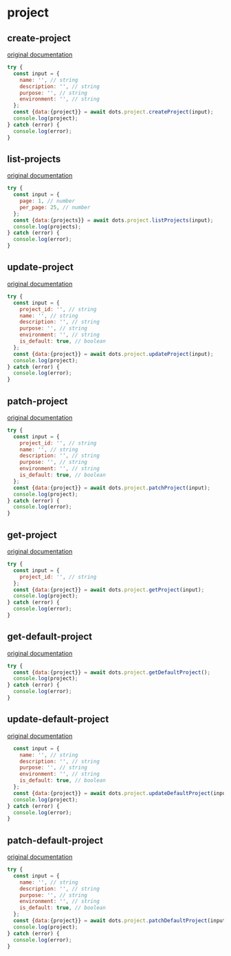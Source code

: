 # project

## create-project
[original documentation](https://developers.digitalocean.com/documentation/v2/#create-a-project)
```javascript
try {
  const input = {
    name: '', // string
    description: '', // string
    purpose: '', // string
    environment: '', // string
  };
  const {data:{project}} = await dots.project.createProject(input);
  console.log(project);
} catch (error) {
  console.log(error);
}
```

## list-projects
[original documentation](https://developers.digitalocean.com/documentation/v2/#list-all-projects)
```javascript
try {
  const input = {
    page: 1, // number
    per_page: 25, // number
  };
  const {data:{projects}} = await dots.project.listProjects(input);
  console.log(projects);
} catch (error) {
  console.log(error);
}
```

## update-project
[original documentation](https://developers.digitalocean.com/documentation/v2/#update-a-project)
```javascript
try {
  const input = {
    project_id: '', // string
    name: '', // string
    description: '', // string
    purpose: '', // string
    environment: '', // string
    is_default: true, // boolean
  };
  const {data:{project}} = await dots.project.updateProject(input);
  console.log(project);
} catch (error) {
  console.log(error);
}
```

## patch-project
[original documentation](https://developers.digitalocean.com/documentation/v2/#patch-a-project)
```javascript
try {
  const input = {
    project_id: '', // string
    name: '', // string
    description: '', // string
    purpose: '', // string
    environment: '', // string
    is_default: true, // boolean
  };
  const {data:{project}} = await dots.project.patchProject(input);
  console.log(project);
} catch (error) {
  console.log(error);
}
```

## get-project
[original documentation](https://developers.digitalocean.com/documentation/v2/#retrieve-an-existing-project)
```javascript
try {
  const input = {
    project_id: '', // string
  };
  const {data:{project}} = await dots.project.getProject(input);
  console.log(project);
} catch (error) {
  console.log(error);
}
```

## get-default-project
[original documentation](https://developers.digitalocean.com/documentation/v2/#retrieve-the-default-project)
```javascript
try {
  const {data:{project}} = await dots.project.getDefaultProject();
  console.log(project);
} catch (error) {
  console.log(error);
}
```

## update-default-project
[original documentation](https://developers.digitalocean.com/documentation/v2/#update-the-default-project)
```javascript
  const input = {
    name: '', // string
    description: '', // string
    purpose: '', // string
    environment: '', // string
    is_default: true, // boolean
  };
  const {data:{project}} = await dots.project.updateDefaultProject(input);
  console.log(project);
} catch (error) {
  console.log(error);
}
```

## patch-default-project
[original documentation](https://developers.digitalocean.com/documentation/v2/#patch-the-default-project)
```javascript
try {
  const input = {
    name: '', // string
    description: '', // string
    purpose: '', // string
    environment: '', // string
    is_default: true, // boolean
  };
  const {data:{project}} = await dots.project.patchDefaultProject(input);
  console.log(project);
} catch (error) {
  console.log(error);
}
```
